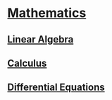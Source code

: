 # [Mathematics](https://benjaminklassen.com)

## [Linear Algebra](linalg.md)

## [Calculus](calculus.html)

## [Differential Equations](de.html)
